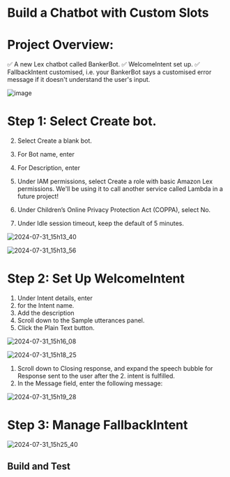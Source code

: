 # Build a Chatbot with Custom Slots


# Project Overview: 


✅ A new Lex chatbot called BankerBot.
✅ WelcomeIntent set up.
✅ FallbackIntent customised, i.e. your BankerBot says a customised error message if it doesn't understand the user's input.

![image](https://github.com/user-attachments/assets/fd88c4c8-71dc-4c58-8f25-699f0179c1c3)

# Step 1: Select Create bot.

2. Select Create a blank bot.

3. For Bot name, enter 

4. For Description, enter 

5. Under IAM permissions, select Create a role with basic Amazon Lex permissions. We'll be using it to call another service called Lambda in a future project!

6. Under Children’s Online Privacy Protection Act (COPPA), select No.

7. Under Idle session timeout, keep the default of 5 minutes.


![2024-07-31_15h13_40](https://github.com/user-attachments/assets/d2f3b201-63c0-464e-b42e-c3a24d406def)

![2024-07-31_15h13_56](https://github.com/user-attachments/assets/622d3262-b9a1-4d2e-b167-d6408125c8dc)


# Step 2: Set Up WelcomeIntent


1. Under Intent details, enter 
2. for the Intent name.
3. Add the description 
4. Scroll down to the Sample utterances panel.
5. Click the Plain Text button.


![2024-07-31_15h16_08](https://github.com/user-attachments/assets/1ecea391-1339-420f-8c51-9a59ae392615)


![2024-07-31_15h18_25](https://github.com/user-attachments/assets/2b917d6d-4bb9-462e-aacb-83510f6ad5e9)


1. Scroll down to Closing response, and expand the speech bubble for Response sent to the user after the 2. intent is fulfilled.
3. In the Message field, enter the following message:

![2024-07-31_15h19_28](https://github.com/user-attachments/assets/0828a27a-a975-4edc-bc1e-a9a836491aac)


# Step 3: Manage FallbackIntent


![2024-07-31_15h25_40](https://github.com/user-attachments/assets/12d9499b-e270-4d6e-bb3d-9fe96949f6c8)

## Build and Test








